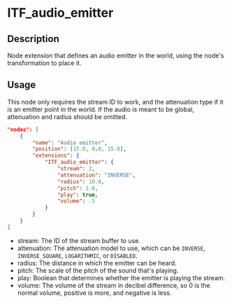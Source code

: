 # ITF_audio_emitter

## Description

Node extension that defines an audio emitter in the world, using the node's transformation to place it.

## Usage

This node only requires the stream ID to work, and the attenuation type if it is an emitter point in the world. If the audio is meant to be global, attenuation and radius should be omitted.

```json
"nodes": [
    {
        "name": "Audio emitter",
        "position": [15.0, 0.0, 15.0],
        "extensions": {
            "ITF_audio_emitter": {
                "stream": 2,
                "attenuation": "INVERSE",
                "radius": 10.0,
                "pitch": 1.0,
                "play": true,
                "volume": -5
            }
        }
    }
]
```

* stream: The ID of the stream buffer to use.
* attenuation: The attenuation model to use, which can be `INVERSE`, `INVERSE_SQUARE`, `LOGARITHMIC`, or `DISABLED`.
* radius: The distance in which the emitter can be heard.
* pitch: The scale of the pitch of the sound that's playing.
* play: Boolean that determines whether the emitter is playing the stream.
* volume: The volume of the stream in decibel difference, so 0 is the normal volume, positive is more, and negative is less.
